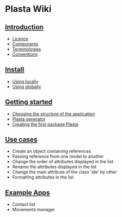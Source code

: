 # Plasta Wiki

## [Introduction](https://github.com/informaticameg/Plasta/blob/master/doc/en/introduction.md)

* [Licence](https://github.com/informaticameg/Plasta/blob/master/doc/en/introduction.md#licence)
* [Components](https://github.com/informaticameg/Plasta/blob/master/doc/en/introduction.md#components)
* [Terminologies](https://github.com/informaticameg/Plasta/blob/master/doc/en/introduction.md#terminologies)
* [Conventions](https://github.com/informaticameg/Plasta/blob/master/doc/en/introduction.md#conventions)

## [Install](https://github.com/informaticameg/Plasta/blob/master/doc/en/install.md)

* [Using locally](https://github.com/informaticameg/Plasta/blob/master/doc/en/install.md#using-locally)
* [Using globally](https://github.com/informaticameg/Plasta/blob/master/doc/en/install.md#using-globally)

## [Getting started](https://github.com/informaticameg/Plasta/blob/master/doc/en/getting_started.md)

* [Choosing the structure of the application](https://github.com/informaticameg/Plasta/blob/master/doc/en/getting_started.md#choosing-the-structure-of-the-application)
* [Plasta generator](https://github.com/informaticameg/Plasta/blob/master/doc/en/getting_started.md#plasta-generator)
* [Creating the first package Plasta](https://github.com/informaticameg/plasta/blob/master/doc/en/first_package.md#creating-the-first-package-plasta)

## [Use cases](https://github.com/informaticameg/plasta/blob/master/doc/en/uses_cases.md)

* Create an object containing references
* Passing reference from one model to another
* Change the order of attributes displayed in the list
* Rename the attributes displayed in the list
* Change the main attribute of the class 'ide' by other
* Formatting attributes in the list

## [Example Apps](https://github.com/informaticameg/plasta/blob/master/doc/en/example_apps.md)

* Contact list
* Movements manager